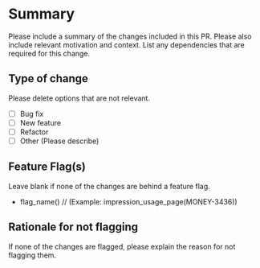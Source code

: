 # Summary

Please include a summary of the changes included in this PR. Please also include relevant motivation and context. List any dependencies that are required for this change.

## Type of change

Please delete options that are not relevant.

- [ ] Bug fix
- [ ] New feature
- [ ] Refactor
- [ ] Other (Please describe)

## Feature Flag(s)

Leave blank if none of the changes are behind a feature flag.

* flag_name(<Jira>)    // (Example: impression_usage_page(MONEY-3436))

## Rationale for not flagging

If none of the changes are flagged, please explain the reason for not flagging them.

